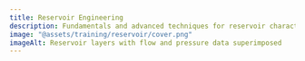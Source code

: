 ```yaml
---
title: Reservoir Engineering
description: Fundamentals and advanced techniques for reservoir characterization, simulation, and management
image: "@assets/training/reservoir/cover.png"
imageAlt: Reservoir layers with flow and pressure data superimposed
---
```

